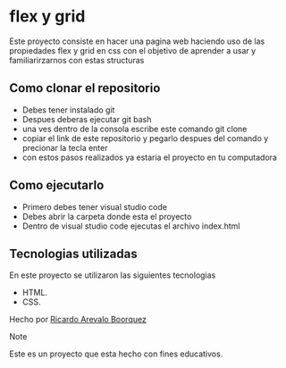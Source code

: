 # flex y grid 
Este proyecto consiste en hacer una pagina web haciendo uso de las propiedades flex y grid en css
con el objetivo de aprender a usar y familiarirzarnos con estas structuras

## Como clonar el repositorio 
* Debes tener instalado git
* Despues deberas ejecutar git bash
* una ves dentro de la consola escribe este comando git clone 
* copiar el link de este repositorio y pegarlo despues del comando y precionar la tecla enter
* con estos pasos realizados ya estaria el proyecto en tu computadora

## Como ejecutarlo 
* Primero debes tener visual studio code
* Debes abrir la carpeta donde esta el proyecto
* Dentro de visual studio code ejecutas el archivo index.html

## Tecnologias utilizadas 
En este proyecto se utilizaron las siguientes tecnologias
- HTML.
- CSS.


Hecho por [Ricardo Arevalo Boorquez](https://github.com/RicardoArevaloB)

>[!NOTE]
>Este es un proyecto que esta hecho con fines educativos.

